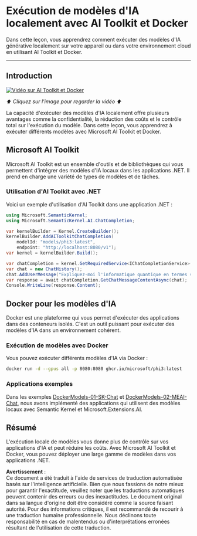 # Exécution de modèles d'IA localement avec AI Toolkit et Docker

Dans cette leçon, vous apprendrez comment exécuter des modèles d'IA générative localement sur votre appareil ou dans votre environnement cloud en utilisant AI Toolkit et Docker.

---

## Introduction

[![Vidéo sur AI Toolkit et Docker](https://img.youtube.com/vi/1GwmV1PGRjI/0.jpg)](https://youtu.be/1GwmV1PGRjI?feature=shared)

_⬆️ Cliquez sur l'image pour regarder la vidéo ⬆️_

La capacité d'exécuter des modèles d'IA localement offre plusieurs avantages comme la confidentialité, la réduction des coûts et le contrôle total sur l'exécution du modèle. Dans cette leçon, vous apprendrez à exécuter différents modèles avec Microsoft AI Toolkit et Docker.

## Microsoft AI Toolkit

Microsoft AI Toolkit est un ensemble d'outils et de bibliothèques qui vous permettent d'intégrer des modèles d'IA locaux dans les applications .NET. Il prend en charge une variété de types de modèles et de tâches.

### Utilisation d'AI Toolkit avec .NET

Voici un exemple d'utilisation d'AI Toolkit dans une application .NET :

```csharp
using Microsoft.SemanticKernel;
using Microsoft.SemanticKernel.AI.ChatCompletion;

var kernelBuilder = Kernel.CreateBuilder();
kernelBuilder.AddAIToolkitChatCompletion(
    modelId: "models/phi3:latest", 
    endpoint: "http://localhost:8080/v1");
var kernel = kernelBuilder.Build();

var chatCompletion = kernel.GetRequiredService<IChatCompletionService>();
var chat = new ChatHistory();
chat.AddUserMessage("Expliquez-moi l'informatique quantique en termes simples");
var response = await chatCompletion.GetChatMessageContentAsync(chat);
Console.WriteLine(response.Content);
```

## Docker pour les modèles d'IA

Docker est une plateforme qui vous permet d'exécuter des applications dans des conteneurs isolés. C'est un outil puissant pour exécuter des modèles d'IA dans un environnement cohérent.

### Exécution de modèles avec Docker

Vous pouvez exécuter différents modèles d'IA via Docker :

```bash
docker run -d --gpus all -p 8080:8080 ghcr.io/microsoft/phi3:latest
```

### Applications exemples

Dans les exemples [DockerModels-01-SK-Chat](./src/DockerModels-01-SK-Chat) et [DockerModels-02-MEAI-Chat](./src/DockerModels-02-MEAI-Chat), nous avons implémenté des applications qui utilisent des modèles locaux avec Semantic Kernel et Microsoft.Extensions.AI.

## Résumé

L'exécution locale de modèles vous donne plus de contrôle sur vos applications d'IA et peut réduire les coûts. Avec Microsoft AI Toolkit et Docker, vous pouvez déployer une large gamme de modèles dans vos applications .NET.

**Avertissement** :  
Ce document a été traduit à l'aide de services de traduction automatisée basés sur l'intelligence artificielle. Bien que nous fassions de notre mieux pour garantir l'exactitude, veuillez noter que les traductions automatiques peuvent contenir des erreurs ou des inexactitudes. Le document original dans sa langue d'origine doit être considéré comme la source faisant autorité. Pour des informations critiques, il est recommandé de recourir à une traduction humaine professionnelle. Nous déclinons toute responsabilité en cas de malentendus ou d'interprétations erronées résultant de l'utilisation de cette traduction.